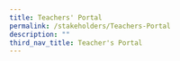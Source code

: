 ```yaml
---
title: Teachers' Portal
permalink: /stakeholders/Teachers-Portal
description: ""
third_nav_title: Teacher's Portal
---
```

